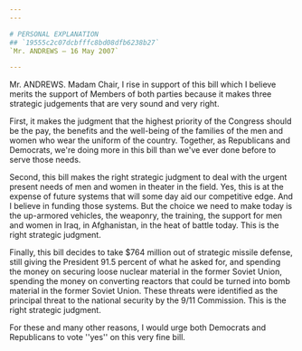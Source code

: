 ```yaml
---
---

# PERSONAL EXPLANATION
## `19555c2c07dcbfffc8bd08dfb6238b27`
`Mr. ANDREWS — 16 May 2007`

---
```



Mr. ANDREWS. Madam Chair, I rise in support of this bill which I 
believe merits the support of Members of both parties because it makes 
three strategic judgements that are very sound and very right.

First, it makes the judgment that the highest priority of the 
Congress should be the pay, the benefits and the well-being of the 
families of the men and women who wear the uniform of the country. 
Together, as Republicans and Democrats, we're doing more in this bill 
than we've ever done before to serve those needs.

Second, this bill makes the right strategic judgment to deal with the 
urgent present needs of men and women in theater in the field. Yes, 
this is at the expense of future systems that will some day aid our 
competitive edge. And I believe in funding those systems. But the 
choice we need to make today is the up-armored vehicles, the weaponry, 
the training, the support for men and women in Iraq, in Afghanistan, in 
the heat of battle today. This is the right strategic judgment.

Finally, this bill decides to take $764 million out of strategic 
missile defense, still giving the President 91.5 percent of what he 
asked for, and spending the money on securing loose nuclear material in 
the former Soviet Union, spending the money on converting reactors that 
could be turned into bomb material in the former Soviet Union. These 
threats were identified as the principal threat to the national 
security by the 9/11 Commission. This is the right strategic judgment.

For these and many other reasons, I would urge both Democrats and 
Republicans to vote ''yes'' on this very fine bill.

